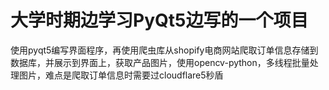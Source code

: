 
# 大学时期边学习PyQt5边写的一个项目

使用pyqt5编写界面程序，再使用爬虫库从shopify电商网站爬取订单信息存储到数据库，并展示到界面上，获取产品图片，使用opencv-python，多线程批量处理图片，难点是爬取订单信息时需要过cloudflare5秒盾
